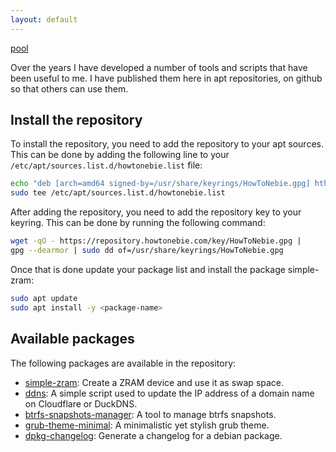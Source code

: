 ```yaml
---
layout: default
---
```


[pool](./pool)

Over the years I have developed a number of tools and scripts that have been useful to me. I have published them here in apt repositories, on github so that others can use them.

## Install the repository

To install the repository, you need to add the repository to your apt sources. This can be done by adding the following line to your `/etc/apt/sources.list.d/howtonebie.list` file:

```bash
echo "deb [arch=amd64 signed-by=/usr/share/keyrings/HowToNebie.gpg] hthttps://repository.howtonebie.com/ stable main" |
sudo tee /etc/apt/sources.list.d/howtonebie.list
```

After adding the repository, you need to add the repository key to your keyring. This can be done by running the following command:

```bash
wget -qO - https://repository.howtonebie.com/key/HowToNebie.gpg |
gpg --dearmor | sudo dd of=/usr/share/keyrings/HowToNebie.gpg
```

Once that is done update your package list and install the package simple-zram:

```bash
sudo apt update
sudo apt install -y <package-name>
```

## Available packages

The following packages are available in the repository:

- [simple-zram](https://github.com/MichaelSchaecher/simple-zram): Create a ZRAM device and use it as swap space.
- [ddns](https://github.com/MichaelSchaecher/ddns): A simple script used to update the IP address of a domain name on Cloudflare or DuckDNS.
- [btrfs-snapshots-manager](https://github.com/MichaelSchaecher/btrfs-snapshots-manager): A tool to manage btrfs snapshots.
- [grub-theme-minimal](https://github.com/MichaelSchaecher/grub-theme-minimal): A minimalistic yet stylish grub theme.
- [dpkg-changelog](https://github.com/MichaelSchaecher/dpkg-changelog): Generate a changelog for a debian package.
